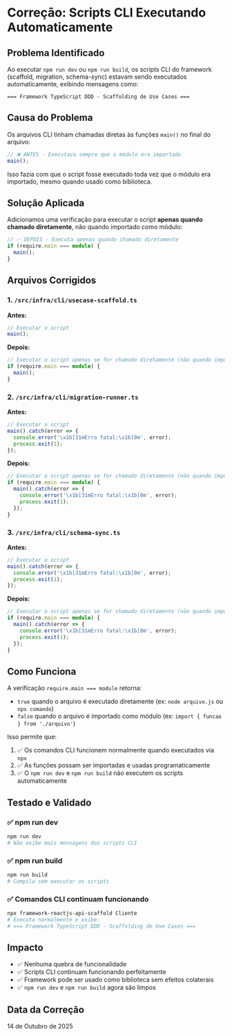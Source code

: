 # Correção: Scripts CLI Executando Automaticamente

## Problema Identificado

Ao executar `npm run dev` ou `npm run build`, os scripts CLI do framework (scaffold, migration, schema-sync) estavam sendo executados automaticamente, exibindo mensagens como:

```
=== Framework TypeScript DDD - Scaffolding de Use Cases ===
```

## Causa do Problema

Os arquivos CLI tinham chamadas diretas às funções `main()` no final do arquivo:

```typescript
// ❌ ANTES - Executava sempre que o módulo era importado
main();
```

Isso fazia com que o script fosse executado toda vez que o módulo era importado, mesmo quando usado como biblioteca.

## Solução Aplicada

Adicionamos uma verificação para executar o script **apenas quando chamado diretamente**, não quando importado como módulo:

```typescript
// ✅ DEPOIS - Executa apenas quando chamado diretamente
if (require.main === module) {
  main();
}
```

## Arquivos Corrigidos

### 1. `/src/infra/cli/usecase-scaffold.ts`

**Antes:**
```typescript
// Executar o script
main();
```

**Depois:**
```typescript
// Executar o script apenas se for chamado diretamente (não quando importado)
if (require.main === module) {
  main();
}
```

### 2. `/src/infra/cli/migration-runner.ts`

**Antes:**
```typescript
// Executar o script
main().catch(error => {
  console.error('\x1b[31mErro fatal:\x1b[0m', error);
  process.exit(1);
});
```

**Depois:**
```typescript
// Executar o script apenas se for chamado diretamente (não quando importado)
if (require.main === module) {
  main().catch(error => {
    console.error('\x1b[31mErro fatal:\x1b[0m', error);
    process.exit(1);
  });
}
```

### 3. `/src/infra/cli/schema-sync.ts`

**Antes:**
```typescript
// Executar o script
main().catch(error => {
  console.error('\x1b[31mErro fatal:\x1b[0m', error);
  process.exit(1);
});
```

**Depois:**
```typescript
// Executar o script apenas se for chamado diretamente (não quando importado)
if (require.main === module) {
  main().catch(error => {
    console.error('\x1b[31mErro fatal:\x1b[0m', error);
    process.exit(1);
  });
}
```

## Como Funciona

A verificação `require.main === module` retorna:
- `true` quando o arquivo é executado diretamente (ex: `node arquivo.js` ou `npx comando`)
- `false` quando o arquivo é importado como módulo (ex: `import { funcao } from './arquivo'`)

Isso permite que:
1. ✅ Os comandos CLI funcionem normalmente quando executados via `npx`
2. ✅ As funções possam ser importadas e usadas programaticamente
3. ✅ O `npm run dev` e `npm run build` não executem os scripts automaticamente

## Testado e Validado

### ✅ npm run dev
```bash
npm run dev
# Não exibe mais mensagens dos scripts CLI
```

### ✅ npm run build
```bash
npm run build
# Compila sem executar os scripts
```

### ✅ Comandos CLI continuam funcionando
```bash
npx framework-reactjs-api-scaffold Cliente
# Executa normalmente e exibe:
# === Framework TypeScript DDD - Scaffolding de Use Cases ===
```

## Impacto

- ✅ Nenhuma quebra de funcionalidade
- ✅ Scripts CLI continuam funcionando perfeitamente
- ✅ Framework pode ser usado como biblioteca sem efeitos colaterais
- ✅ `npm run dev` e `npm run build` agora são limpos

## Data da Correção

14 de Outubro de 2025
